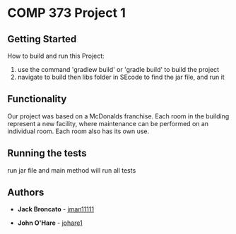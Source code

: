 # COMP 373 Project 1

## Getting Started

How to build and run this Project:
1. use the command 'gradlew build' or 'gradle build' to build the project
3. navigate to build then libs folder in SEcode to find the jar file, and run it

## Functionality
Our project was based on a McDonalds franchise. Each room in the building represent a new facility, where maintenance can be performed on an individual room. Each room also has its own use.

## Running the tests

run jar file and main method will run all tests


## Authors

* **Jack Broncato** - [jman11111](https://github.com/jman11111)

* **John O'Hare** - [johare1](https://github.com/johare1)
